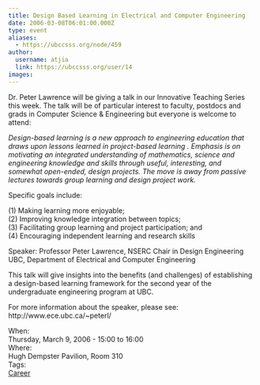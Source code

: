 ```yaml
---
title: Design Based Learning in Electrical and Computer Engineering 
date: 2006-03-08T06:01:00.000Z
type: event
aliases:
  - https://ubccsss.org/node/459
author:
  username: atjia
  link: https://ubccsss.org/user/14
images:
---
```


<div class="field field-name-body field-type-text-with-summary field-label-hidden"><div class="field-items"><div class="field-item even"><p>Dr. Peter Lawrence will be giving a talk in our Innovative Teaching Series this week.  The talk will be of particular interest to faculty, postdocs and grads in Computer Science &amp; Engineering but everyone is welcome to attend:</p>
<p><em>Design-based learning is a new approach to engineering education that draws upon lessons learned in project-based learning . Emphasis is on motivating an integrated understanding of mathematics, science and engineering knowledge and skills through useful, interesting, and somewhat open-ended, design projects. The move is away from passive lectures towards group learning and design project work.</em></p>
<!--break--><p>Specific goals include:</p>
<p>(1) Making learning more enjoyable;<br>
(2) Improving knowledge integration between topics;<br>
(3) Facilitating group learning and project participation; and<br>
(4) Encouraging independent learning and research skills</p>
<p>Speaker:      Professor Peter Lawrence, NSERC Chair in Design Engineering<br>
                   UBC, Department of Electrical and Computer Engineering</p>
<p>This talk will give insights into the benefits (and challenges) of establishing a design-based learning framework for the second year of the undergraduate engineering program at UBC.</p>
<p>For more information about the speaker, please see:<br>
http://www.ece.ubc.ca/~peterl/</p>
</div></div></div><div class="field field-name-field-dates field-type-datetime field-label-above"><div class="field-label">When:&#xA0;</div><div class="field-items"><div class="field-item even"><span class="date-display-single">Thursday, March 9, 2006 - <span class="date-display-range"><span class="date-display-start">15:00</span> to <span class="date-display-end">16:00</span></span></span></div></div></div><div class="field field-name-field-location field-type-text field-label-above"><div class="field-label">Where:&#xA0;</div><div class="field-items"><div class="field-item even">Hugh Dempster Pavilion, Room 310</div></div></div>    <footer>
    <div class="field field-name-field-tags field-type-taxonomy-term-reference field-label-above"><div class="field-label">Tags:&#xA0;</div><div class="field-items"><div class="field-item even"><a href="/career">Career</a></div></div></div>      </footer>